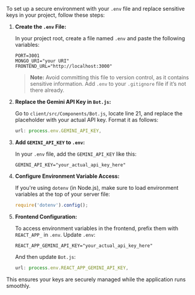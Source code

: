 To set up a secure environment with your `.env` file and replace sensitive keys in your project, follow these steps:

1. **Create the `.env` File:**

   In your project root, create a file named `.env` and paste the following variables:

   ```plaintext
   PORT=3001
   MONGO_URI="your URI"
   FRONTEND_URL="http://localhost:3000"
   ```

   > **Note:** Avoid committing this file to version control, as it contains sensitive information. Add `.env` to your `.gitignore` file if it’s not there already.

2. **Replace the Gemini API Key in `Bot.js`:**

   Go to `client/src/Components/Bot.js`, locate line 21, and replace the placeholder with your actual API key. Format it as follows:

   ```javascript
   url: process.env.GEMINI_API_KEY,
   ```

3. **Add `GEMINI_API_KEY` to `.env`:**

   In your `.env` file, add the `GEMINI_API_KEY` like this:

   ```plaintext
   GEMINI_API_KEY="your_actual_api_key_here"
   ```

4. **Configure Environment Variable Access:**

   If you're using `dotenv` (in Node.js), make sure to load environment variables at the top of your server file:

   ```javascript
   require('dotenv').config();
   ```

5. **Frontend Configuration:**

   To access environment variables in the frontend, prefix them with `REACT_APP_` in `.env`. Update `.env`:

   ```plaintext
   REACT_APP_GEMINI_API_KEY="your_actual_api_key_here"
   ```

   And then update `Bot.js`:

   ```javascript
   url: process.env.REACT_APP_GEMINI_API_KEY,
   ```

This ensures your keys are securely managed while the application runs smoothly.
